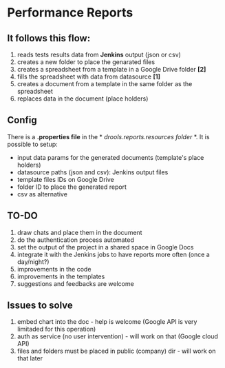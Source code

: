 # Performance Reports

## It follows this flow:
1. reads tests results data from **Jenkins** output (json or csv)
2. creates a new folder to place the genarated files
3. creates a spreadsheet from a template in a Google Drive folder **[2]**
4. fills the spreadsheet with data from datasource **[1]**
5. creates a document from a template in the same folder as the spreadsheet
6. replaces data in the document (place holders)

## Config
There is a **.properties file** in the * *drools.reports.resources folder* *. It is possible to setup:
- input data params for the generated documents (template's place holders)
- datasource paths (json and csv): Jenkins output files
- template files IDs on Google Drive
- folder ID to place the generated report
- csv as alternative

## TO-DO
1. draw chats and place them in the document
2. do the authentication process automated
3. set the output of the project in a shared space in Google Docs
4. integrate it with the Jenkins jobs to have reports more often (once a day/night?)
5. improvements in the code
6. improvements in the templates
7. suggestions and feedbacks are welcome

## Issues to solve
1. embed chart into the doc - help is welcome (Google API is very limitaded for this operation)
2. auth as service (no user intervention) - will work on that (Google cloud API)
3. files and folders must be placed in public (company) dir - will work on that later
